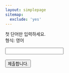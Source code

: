 ```yaml
---
layout: simplepage
sitemap:
  exclude: 'yes'
---
```

<script>
  function jsMove(){
    var baselink = "/labyrinth/hg"
    var pc = document.getElementById('passcode').value;
    window.open(baselink.concat(pc.toLowerCase()));
  }
</script>
<p>
첫 단어만 입력하세요.
<br>
형식: 영어<br>
  <form autocomplete='off' onsubmit = "jsMove();">
      <input id = 'passcode' type='text' required><br><br>
      <input type = 'submit' value = '제출합니다.'>
    </form>
</p>